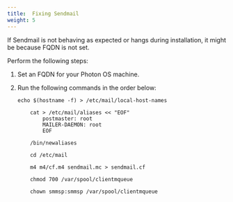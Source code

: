 ```yaml
---
title:  Fixing Sendmail
weight: 5
---
```


If Sendmail is not behaving as expected or hangs during installation, it might be because FQDN is not set. 

Perform the following steps:  

1. Set an FQDN for your Photon OS machine. 

1. Run the following commands in the order below: 
        
    ```
    echo $(hostname -f) > /etc/mail/local-host-names
        
        cat > /etc/mail/aliases << "EOF"
            postmaster: root
            MAILER-DAEMON: root
            EOF
    
        /bin/newaliases
    
        cd /etc/mail
    
        m4 m4/cf.m4 sendmail.mc > sendmail.cf
    
        chmod 700 /var/spool/clientmqueue
    
        chown smmsp:smmsp /var/spool/clientmqueue
    ```

